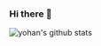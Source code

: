 ### Hi there 👋

![yohan's github stats](https://github-readme-stats.vercel.app/api?username=leeyohan93&show_icons=true&theme=merko)
